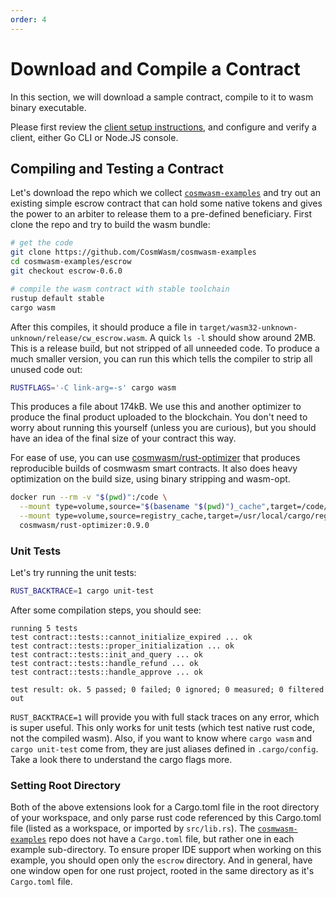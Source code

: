```yaml
---
order: 4
---
```


# Download and Compile a Contract

In this section, we will download a sample contract, compile to it to wasm binary executable.

Please first review the [client setup instructions](./setting-env.md), and configure and verify a client, either Go CLI or
Node.JS console.

## Compiling and Testing a Contract

Let's download the repo which we collect [`cosmwasm-examples`](https://github.com/CosmWasm/cosmwasm-examples) and try out an existing simple escrow contract that can hold some native tokens and gives the power to an arbiter to release them to a pre-defined beneficiary. First clone the repo and try to build the wasm bundle:

```bash
# get the code
git clone https://github.com/CosmWasm/cosmwasm-examples
cd cosmwasm-examples/escrow
git checkout escrow-0.6.0

# compile the wasm contract with stable toolchain
rustup default stable
cargo wasm
```

After this compiles, it should produce a file in `target/wasm32-unknown-unknown/release/cw_escrow.wasm`. A quick `ls -l` should show around 2MB. This is a release build, but not stripped of all unneeded code. To produce a much smaller
version, you can run this which tells the compiler to strip all unused code out:

```bash
RUSTFLAGS='-C link-arg=-s' cargo wasm
```

This produces a file about 174kB. We use this and another optimizer to produce the final product uploaded to the blockchain.
You don't need to worry about running this yourself (unless you are curious), but you should have an idea of the final
size of your contract this way.

For ease of use, you can use [cosmwasm/rust-optimizer](https://github.com/CosmWasm/rust-optimizer) that produces reproducible builds of cosmwasm smart contracts. It also does heavy optimization on the build size, using binary stripping and wasm-opt.

```bash
docker run --rm -v "$(pwd)":/code \
  --mount type=volume,source="$(basename "$(pwd)")_cache",target=/code/target \
  --mount type=volume,source=registry_cache,target=/usr/local/cargo/registry \
  cosmwasm/rust-optimizer:0.9.0
```

### Unit Tests

Let's try running the unit tests:

```bash
RUST_BACKTRACE=1 cargo unit-test
```

After some compilation steps, you should see:

```text
running 5 tests
test contract::tests::cannot_initialize_expired ... ok
test contract::tests::proper_initialization ... ok
test contract::tests::init_and_query ... ok
test contract::tests::handle_refund ... ok
test contract::tests::handle_approve ... ok

test result: ok. 5 passed; 0 failed; 0 ignored; 0 measured; 0 filtered out
```

`RUST_BACKTRACE=1` will provide you with full stack traces on any error, which is super useful. This only works for unit tests (which test native rust code, not the compiled wasm). Also, if you want to know where `cargo wasm` and `cargo unit-test` come from, they are just aliases defined in `.cargo/config`. Take a look there to understand the cargo flags more.

### Setting Root Directory

Both of the above extensions look for a Cargo.toml file in the root directory of your workspace, and only parse rust code referenced by this Cargo.toml file (listed as a workspace, or imported by `src/lib.rs`). The [`cosmwasm-examples`](https://github.com/CosmWasm/cosmwasm-examples) repo does not have a `Cargo.toml` file, but rather one in each example sub-directory. To ensure proper IDE support when working on this example, you should open only the `escrow` directory. And in general, have one window open for one rust project, rooted in the same directory as it's `Cargo.toml` file.
